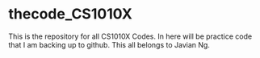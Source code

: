 # thecode_CS1010X

This is the repository for all CS1010X Codes.
In here will be practice code that I am backing up to github.
This all belongs to Javian Ng.